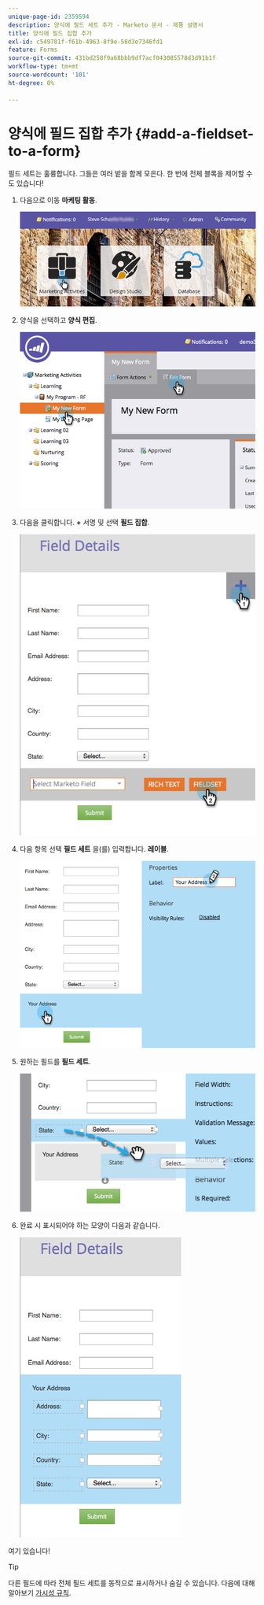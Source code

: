 ```yaml
---
unique-page-id: 2359594
description: 양식에 필드 세트 추가 - Marketo 문서 - 제품 설명서
title: 양식에 필드 집합 추가
exl-id: c549781f-f61b-4963-8f9e-58d3e7346fd1
feature: Forms
source-git-commit: 431bd258f9a68bbb9df7acf043085578d3d91b1f
workflow-type: tm+mt
source-wordcount: '101'
ht-degree: 0%

---
```


# 양식에 필드 집합 추가 {#add-a-fieldset-to-a-form}

필드 세트는 훌륭합니다. 그들은 여러 밭을 함께 모은다. 한 번에 전체 블록을 제어할 수도 있습니다!

1. 다음으로 이동 **마케팅 활동**.

   ![](assets/login-marketing-activities-1.png)

1. 양식을 선택하고 **양식 편집**.

   ![](assets/image2014-9-15-15-3a1-3a22.png)

1. 다음을 클릭합니다. **+** 서명 및 선택 **필드 집합**.

   ![](assets/image2014-9-15-15-3a1-3a43.png)

1. 다음 항목 선택 **필드 세트** 을(를) 입력합니다. **레이블**.

   ![](assets/image2014-9-15-15-3a2-3a0.png)

1. 원하는 필드를 **필드 세트**.

   ![](assets/image2014-9-15-15-3a2-3a13.png)

1. 완료 시 표시되어야 하는 모양이 다음과 같습니다.

   ![](assets/image2014-9-15-15-3a2-3a31.png)

여기 있습니다!

>[!TIP]
>
>다른 필드에 따라 전체 필드 세트를 동적으로 표시하거나 숨길 수 있습니다. 다음에 대해 알아보기 [가시성 규칙](/help/marketo/product-docs/demand-generation/forms/form-fields/dynamically-toggle-visibility-of-a-form-field.md).
